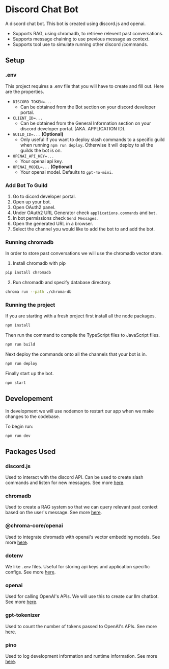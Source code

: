 # Discord Chat Bot

A discord chat bot. This bot is created using discord.js and openai.
- Supports RAG, using chromadb, to retrieve relevent past conversations.
- Supports message chaining to use previous message as context.
- Supports tool use to simulate running other discord /commands.


## Setup


### .env

This project requires a .env file that you will have to create and fill out. Here are the properties.
- `DISCORD_TOKEN=...`
    - Can be obtained from the Bot section on your discord developer portal.
- `CLIENT_ID=...`
    - Can be obtained from the General Information section on your discord developer portal. (AKA. APPLICATION ID).
- `GUILD_ID=...` **(Optional)**
    -  Only useful if you want to deploy slash commands to a specific guild when running `npm run deploy`. Otherwise it will deploy to all the guilds the bot is on. 
- `OPENAI_API_KEY=...`
    - Your openai api key.
- `OPENAI_MODEL=...` **(Optional)**
    - Your openai model. Defaults to `gpt-4o-mini`.

### Add Bot To Guild
1. Go to dicord developer portal.
2. Open up your bot.
3. Open OAuth2 panel.
4. Under OAuth2 URL Generator check `applications.commands` and `bot`.
5. In bot permissions check `Send Messages`.
6. Open the generated URL in a browser.
7. Select the channel you would like to add the bot to and add the bot.

### Running chromadb
In order to store past conversations we will use the chromadb vector store.

1. Install chromadb with pip
```bash
pip install chromadb
```
2. Run chromadb and specify database directory.
```bash
chroma run --path ./chroma-db
```

### Running the project

If you are starting with a fresh project first install all the node packages.
```bash
npm install
```

Then run the command to compile the TypeScript files to JavaScript files. 
```bash
npm run build
```

Next deploy the commands onto all the channels that your bot is in.
```bash
npm run deploy
```

Finally start up the bot.
```bash
npm start
```

## Developement
In development we will use nodemon to restart our app when we make changes to the codebase.

To begin run:
```bash
npm run dev
```


## Packages Used

### discord.js
Used to interact with the discord API. Can be used to create slash commands and listen for new messages. See more [here](https://discord.js.org/).

### chromadb
Used to create a RAG system so that we can query relevant past context based on the user's message. See more [here](https://docs.trychroma.com/docs/overview/introduction).

### @chroma-core/openai
Used to integrate chromadb with openai's vector embedding models. See more [here](https://www.npmjs.com/package/@chroma-core/openai).

### dotenv
We like `.env` files. Useful for storing api keys and application specific configs. See more [here](https://www.npmjs.com/package/dotenv).

### openai
Used for calling OpenAI's APIs. We will use this to create our llm chatbot. See more [here](https://www.npmjs.com/package/openai).

### gpt-tokenizer
Used to count the number of tokens passed to OpenAI's APIs. See more [here](https://www.npmjs.com/package/gpt-tokenizer).

### pino
Used to log development information and runtime information. See more [here](https://getpino.io).